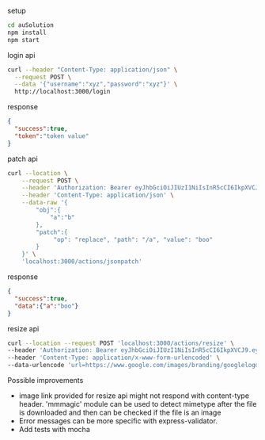 setup
```bash
cd auSolution
npm install
npm start
```

login api
```bash
curl --header "Content-Type: application/json" \
  --request POST \
  --data '{"username":"xyz","password":"xyz"}' \
  http://localhost:3000/login
```

response
```json
{
  "success":true,
  "token":"token value"
}
```

patch api
```bash
curl --location \
    --request POST \
    --header 'Authorization: Bearer eyJhbGciOiJIUzI1NiIsInR5cCI6IkpXVCJ9.eyJ1c2VybmFtZSI6InRlc3QiLCJpYXQiOjE1OTU3MDM3MzF9.i3OTQ7XosThBB0-c7EPlH5w6EiqEPwRfUxCn2CVoRFE' \
    --header 'Content-Type: application/json' \
    --data-raw '{
        "obj":{
            "a":"b"
        },
        "patch":{
             "op": "replace", "path": "/a", "value": "boo" 
        }
    }' \
    'localhost:3000/actions/jsonpatch'
```

response 
```json
{
  "success":true,
  "data":{"a":"boo"}
}
```

resize api
```bash
curl --location --request POST 'localhost:3000/actions/resize' \
--header 'Authorization: Bearer eyJhbGciOiJIUzI1NiIsInR5cCI6IkpXVCJ9.eyJ1c2VybmFtZSI6InRlc3QiLCJpYXQiOjE1OTU3MDM3MzF9.i3OTQ7XosThBB0-c7EPlH5w6EiqEPwRfUxCn2CVoRFE' \
--header 'Content-Type: application/x-www-form-urlencoded' \
--data-urlencode 'url=https://www.google.com/images/branding/googlelogo/2x/googlelogo_color_272x92dp.png'
```

Possible improvements
- image link provided for resize api might not respond with content-type header. 'mmmagic' module can be used to detect mimetype after the file is downloaded and then can be checked if the file is an image
- Error messages can be more specific with express-validator.
- Add tests with mocha 